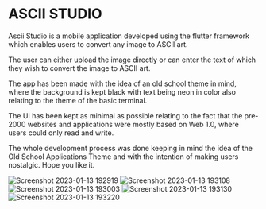 # ASCII STUDIO

Ascii Studio is a mobile application developed using the flutter framework which enables users to convert any image to ASCII art.

The user can either upload the image directly or can enter the text of which they wish to convert the image to ASCII art.


The app has been made with the idea of an old school theme in mind, where the background is kept black with text being neon in color also relating to the theme of the basic terminal.

The UI has been kept as minimal as possible relating to the fact that the pre-2000 websites and applications were mostly based on Web 1.0, where users could only read and write.

The whole development process was done keeping in mind the idea of the Old School Applications Theme and with the intention of making users nostalgic. Hope you like it.

![Screenshot 2023-01-13 192919](https://user-images.githubusercontent.com/95204380/212340165-76deb852-ee1d-439c-bc9e-814b10ab0df0.png)
![Screenshot 2023-01-13 193108](https://user-images.githubusercontent.com/95204380/212340185-39c64d06-1b4e-48bf-b128-bb8aef1adb10.png)
![Screenshot 2023-01-13 193003](https://user-images.githubusercontent.com/95204380/212340194-4d0aa9ee-ac94-420c-96ae-7bed1ca191da.png)
![Screenshot 2023-01-13 193130](https://user-images.githubusercontent.com/95204380/212340202-e42b4cd4-4691-4203-a22a-90c5cfd26e23.png)
![Screenshot 2023-01-13 193220](https://user-images.githubusercontent.com/95204380/212340210-0fdb9a65-be77-47cf-ad8a-44688a3be7ed.png)
